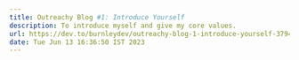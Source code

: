 ```yaml
---
title: Outreachy Blog #1: Introduce Yourself
description: To introduce myself and give my core values.
url: https://dev.to/burnleydev/outreachy-blog-1-introduce-yourself-3794
date: Tue Jun 13 16:36:50 IST 2023
---
```

